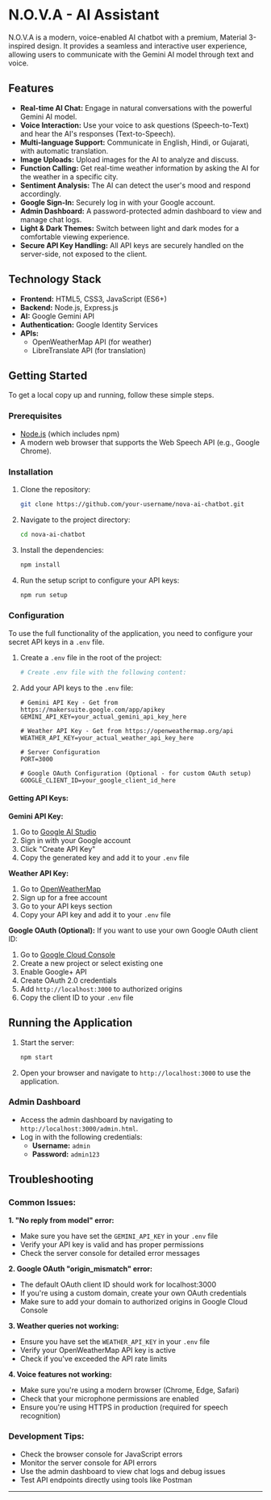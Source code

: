 # N.O.V.A - AI Assistant

N.O.V.A is a modern, voice-enabled AI chatbot with a premium, Material 3-inspired design. It provides a seamless and interactive user experience, allowing users to communicate with the Gemini AI model through text and voice.

## Features

*   **Real-time AI Chat:** Engage in natural conversations with the powerful Gemini AI model.
*   **Voice Interaction:** Use your voice to ask questions (Speech-to-Text) and hear the AI's responses (Text-to-Speech).
*   **Multi-language Support:** Communicate in English, Hindi, or Gujarati, with automatic translation.
*   **Image Uploads:** Upload images for the AI to analyze and discuss.
*   **Function Calling:** Get real-time weather information by asking the AI for the weather in a specific city.
*   **Sentiment Analysis:** The AI can detect the user's mood and respond accordingly.
*   **Google Sign-In:** Securely log in with your Google account.
*   **Admin Dashboard:** A password-protected admin dashboard to view and manage chat logs.
*   **Light & Dark Themes:** Switch between light and dark modes for a comfortable viewing experience.
*   **Secure API Key Handling:** All API keys are securely handled on the server-side, not exposed to the client.

## Technology Stack

*   **Frontend:** HTML5, CSS3, JavaScript (ES6+)
*   **Backend:** Node.js, Express.js
*   **AI:** Google Gemini API
*   **Authentication:** Google Identity Services
*   **APIs:**
    *   OpenWeatherMap API (for weather)
    *   LibreTranslate API (for translation)

## Getting Started

To get a local copy up and running, follow these simple steps.

### Prerequisites

*   [Node.js](https://nodejs.org/) (which includes npm)
*   A modern web browser that supports the Web Speech API (e.g., Google Chrome).

### Installation

1.  Clone the repository:
    ```sh
    git clone https://github.com/your-username/nova-ai-chatbot.git
    ```
2.  Navigate to the project directory:
    ```sh
    cd nova-ai-chatbot
    ```
3.  Install the dependencies:
    ```sh
    npm install
    ```
4.  Run the setup script to configure your API keys:
    ```sh
    npm run setup
    ```

### Configuration

To use the full functionality of the application, you need to configure your secret API keys in a `.env` file.

1.  Create a `.env` file in the root of the project:
    ```sh
    # Create .env file with the following content:
    ```
2.  Add your API keys to the `.env` file:
    ```
    # Gemini API Key - Get from https://makersuite.google.com/app/apikey
    GEMINI_API_KEY=your_actual_gemini_api_key_here
    
    # Weather API Key - Get from https://openweathermap.org/api
    WEATHER_API_KEY=your_actual_weather_api_key_here
    
    # Server Configuration
    PORT=3000
    
    # Google OAuth Configuration (Optional - for custom OAuth setup)
    GOOGLE_CLIENT_ID=your_google_client_id_here
    ```

#### Getting API Keys:

**Gemini API Key:**
1. Go to [Google AI Studio](https://makersuite.google.com/app/apikey)
2. Sign in with your Google account
3. Click "Create API Key"
4. Copy the generated key and add it to your `.env` file

**Weather API Key:**
1. Go to [OpenWeatherMap](https://openweathermap.org/api)
2. Sign up for a free account
3. Go to your API keys section
4. Copy your API key and add it to your `.env` file

**Google OAuth (Optional):**
If you want to use your own Google OAuth client ID:
1. Go to [Google Cloud Console](https://console.cloud.google.com/)
2. Create a new project or select existing one
3. Enable Google+ API
4. Create OAuth 2.0 credentials
5. Add `http://localhost:3000` to authorized origins
6. Copy the client ID to your `.env` file

## Running the Application

1.  Start the server:
    ```sh
    npm start
    ```
2.  Open your browser and navigate to `http://localhost:3000` to use the application.

### Admin Dashboard

*   Access the admin dashboard by navigating to `http://localhost:3000/admin.html`.
*   Log in with the following credentials:
    *   **Username:** `admin`
    *   **Password:** `admin123`

## Troubleshooting

### Common Issues:

**1. "No reply from model" error:**
- Make sure you have set the `GEMINI_API_KEY` in your `.env` file
- Verify your API key is valid and has proper permissions
- Check the server console for detailed error messages

**2. Google OAuth "origin_mismatch" error:**
- The default OAuth client ID should work for localhost:3000
- If you're using a custom domain, create your own OAuth credentials
- Make sure to add your domain to authorized origins in Google Cloud Console

**3. Weather queries not working:**
- Ensure you have set the `WEATHER_API_KEY` in your `.env` file
- Verify your OpenWeatherMap API key is active
- Check if you've exceeded the API rate limits

**4. Voice features not working:**
- Make sure you're using a modern browser (Chrome, Edge, Safari)
- Check that your microphone permissions are enabled
- Ensure you're using HTTPS in production (required for speech recognition)

### Development Tips:

- Check the browser console for JavaScript errors
- Monitor the server console for API errors
- Use the admin dashboard to view chat logs and debug issues
- Test API endpoints directly using tools like Postman

---